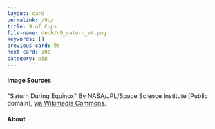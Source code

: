 ```yaml
---
layout: card
permalink: /9c/
title: 9 of Cups
file-name: deck/c9_saturn_v4.png
keywords: []
previous-card: 9d
next-card: 10s
category: pip
---
```


#### Image Sources
"Saturn During Equinox" By NASA/JPL/Space Science Institute [Public domain], [via Wikimedia Commons](https://en.wikipedia.org/wiki/File:Saturn_during_Equinox.jpg).

#### About
